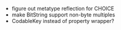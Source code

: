- figure out metatype reflection for CHOICE
- make BitString support non-byte multiples
- CodableKey instead of property wrapper?

